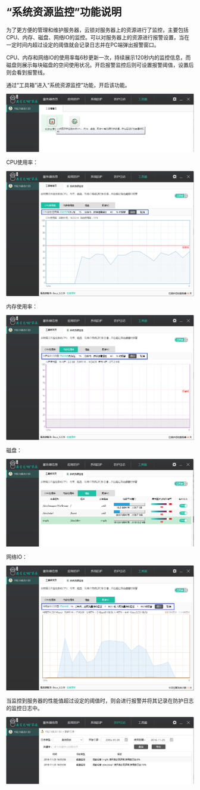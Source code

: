 # “系统资源监控”功能说明

为了更方便的管理和维护服务器，云锁对服务器上的资源进行了监控，主要包括CPU、内存、磁盘、网络IO的监控。可以对服务器上的资源进行报警设置，当在一定时间内超过设定的阈值就会记录日志并在PC端弹出报警窗口。

CPU、内存和网络IO的使用率每6秒更新一次，持续展示120秒内的监控信息，而磁盘则展示每块磁盘的空间使用状况。开启报警监控后则可设置报警阈值，设置后则会看到报警线。

通过“工具箱”进入“系统资源监控”功能，开启该功能。

![](../.gitbook/assets/f2501.png)

CPU使用率：

![](../.gitbook/assets/f2502.png)

内存使用率：

![](../.gitbook/assets/f2503.png)

磁盘：

![](../.gitbook/assets/f2504.png)

网络IO：

![](../.gitbook/assets/f2505.png)

当监控到服务器的性能值超过设定的阈值时，则会进行报警并将其记录在防护日志的监控日志中。

![](../.gitbook/assets/f2506.png)

